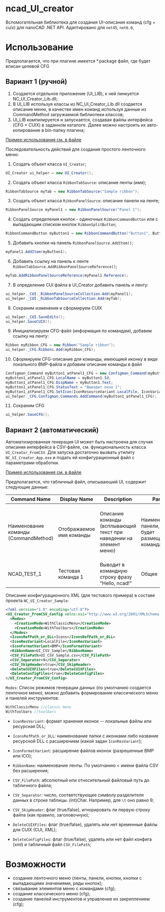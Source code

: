 # ncad_UI_creator

Вспомогательная библиотека для создания UI-описания команд (cfg + cuix) для nanoCAD .NET API. Адаптировано для `net45`, `net6.0`,

# Использование

Предполагается, что при плагине имеется \*.package файл, где будет вписан целевой CFG

## Вариант 1 (ручной)

1. Создается отдельное приложение (UI_LIB), к ней линкуется NC_UI_Creator_Lib.dll;
2. В UI_LIB используя классы из NC_UI_Creator_Lib.dll создается описание меню, в качестве имен команд используя данные из CommandMethod загружаемой библиотеки классов;
3. UI_LIB компилируется и запускается, создавая файлы интерфейса (CFG + CUIX) в заданном каталоге. Далее можно настроить их авто-копирование в bin-папку плагина;

[Пример использования см. в файле](src/NC_UI_Creator_Sample/UI_Creator_Sample.cs)

Последовательность действий для создания простого ленточного меню:

1. Создать объект класса `UI_Creator`;

```csharp
UI_Creator ui_helper = new UI_Creator();
```

2. Создать объект класса `RibbonTabSource`: описание ленты (имя);

```csharp
RibbonTabSource myTab = new RibbonTabSource("Sample ribbon");
```

3. Создать объект класса `RibbonPanelSource`: описание панели на ленте;   

```csharp
RibbonPanelSource myPanel1 = new RibbonPanelSource("Panel 1");
```

4. Создать определения кнопок - одиночных `RibbonCommandButton` или с выпадающим списком кнопок `RibbonSplitButton`;

```csharp
RibbonCommandButton myButton1 = new RibbonCommandButton("Button1", ButtonStyleVariant.LargeWithText, "NC_COMMAND_1");
```

5. Добавить кнопки на панель `RibbonPanelSource.AddItem()`;

```csharp
myPanel1.AddItem(myButton1);
```

6. Добавить ссылку на панель к ленте `RibbonTabSource.AddRibbonPanelSourceReference()`;

```csharp
myTab.AddRibbonPanelSourceReference(myPanel1.Reference);
```

7. В определение CUI файла в UI_Creator добавить панель и ленту:

```csharp
ui_helper._CUI._RibbonPanelSourceCollection.Add(myPanel1);
ui_helper._CUI._RibbonTabSourceCollection.Add(myTab);
```

8. Сохраним изменения и сформируем CUIX

```csharp
ui_helper._CUI.SaveEdits();
ui_helper.SaveCUIX();
```

9. Инициализируем CFG-файл (информация по командам), добавим ссылку на ленту:

```csharp
Ribbon myRibbon_CFG = new Ribbon("Sample ribbon");
ui_helper._CFG.Ribbons.Add(myRibbon_CFG);
```

10. Сформируем CFG-описание для команды, имеющией иконку в виде локального BMP-файла и добавим описание команды в файл

```csharp
Configman_Command myButton1_atPanel1_CFG = new Configman_Command(myButton1.MenuMacroID);
myButton1_atPanel1_CFG.LocalName = myButton1.Id;
myButton1_atPanel1_CFG.DispName = myButton1.Text;
myButton1_atPanel1_CFG.StatusText = "Выводит окно 1";
myButton1_atPanel1_CFG.SetIcon(IconResourceVariant.LocalFile, IconVariant.BMP, "PseudoIcon_32", "Icons");
ui_helper._CFG.Configman.Commands.AddCommand(myButton1_atPanel1_CFG);
```

11. Сохраним CFG

```csharp
ui_helper.SaveCFG();
```

## Вариант 2 (автоматический)

Автоматизированная генерация UI может быть настроена для случая описания интерфейса в CSV-файле, см. функциональность класса `UI_Creator_FromCSV`. Для запуска достаточно вызвать утилиту `NC_UI_Creator_App.exe` и подать ей конфигурационный файл с параметрами обработки. 

[Пример использования см. в файле](src/NC_UI_Creator_Sample/UI_CSV_SampleScript.bat)

Предполагается, что табличный файл, описыааюший UI, содержит следующие данные:

| Command Name                         | Display Name             | Description                                                        | Panel                                            | ButtonStyle                                                                         | SplitButtonName                                                                              |
| ------------------------------------ | ------------------------ | ------------------------------------------------------------------ | ------------------------------------------------ | ----------------------------------------------------------------------------------- | -------------------------------------------------------------------------------------------- |
| Наименование команды (CommandMethod) | Отображаемое имя команды | Описание команды (всплывающий текст при наведении на элемент меню) | Наименование панели, где будет размещена команда | Размер кнопки и наличие текста, значения <br/>NC_UI_Creator_Lib. ButtonStyleVariant | Название кнопки с выпадающими командами. Если это одиночная команда, то просто пустая строка |
| NCAD_TEST_1                          | Тестовая команда 1       | Выводит в командную строку фразу "Hello, ncad!"                    | Общее                                            | LargeWithText                                                                       |                                                                                              |

Описание конфигурационного XML (для тестового примера) в составе проекта `NC_UI_Creator_Sample`:

```xml
<?xml version="1.0" encoding="utf-8"?>
<UI_Creator_FromCSV_Config xmlns:xsi="http://www.w3.org/2001/XMLSchema-instance" xmlns:xsd="http://www.w3.org/2001/XMLSchema">
  <Modes>
    <CreationMode>WithClassicMenu</CreationMode>
    <CreationMode>WithToolbars</CreationMode>
  </Modes>
  <IconsRefPath_or_DLL>Icons</IconsRefPath_or_DLL>
  <IconResVariant>LocalFile</IconResVariant>
  <IconFormatVariant>BMP</IconFormatVariant>
  <RibbonName>UI_CSV_Sample</RibbonName>
  <CSV_FilePath>UI_CSV_Sample.csv</CSV_FilePath>
  <CSV_Separator>9</CSV_Separator>
  <CSV_SkipHeader>true</CSV_SkipHeader>
  <DeleteCUIXFiles>true</DeleteCUIXFiles>
  <DeleteConfigFiles>true</DeleteConfigFiles>
</UI_Creator_FromCSV_Config>
```

`Modes`: Список режимов генерации данных (по умолчанию создается ленточное меню), можно добавить формирование классического меню и панелей инструментов:

```csharp
WithClassicMenu //classic menu
WithToolbars //toolbars
```

- `IconResVariant`: формат хранения иконок -- локальные файлы или ресурсная DLL;

- `IconsRefPath_or_DLL`: наименование папки с иконками либо название ресурсной DLL с расширением (какой задан `IconResVariant`);

- `IconFormatVariant`: расширение файлов иконок (разрешенные BMP или ICO);

- `RibbonName`: наименование ленты. По умолчанию = имени файла CSV без расширения;

- `CSV_FilePath`: абсолютный или относительный файловый путь до табличного файла;

- `CSV_Separator`: число, соответствующее символу разделителя данных в строке таблицы. (int)Char. Например, для `\t` оно равно 9;

- `CSV_SkipHeader`: флаг (true/false), игнорировать ли первую строку файла (как правило, заголовочную);

- `DeleteCUIXFiles`: флаг (true/false), удалять или нет временные фaйлы для CUIX (CUI, XML);

- `DeleteConfigFiles`: флаг (true/false), удалять или нет файл конфига (xml) и табличный файл `CSV_FilePath`;

# Возможности

* создание ленточного меню (ленты, панели, кнопки, кнопки с выпадающими значениями, ряды кнопок);
* связывание элементов меню с командами (cfg);
* создание классического меню (cfg);
* создание панелей инструментов и управление их закреплением (cfg);